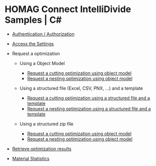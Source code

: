 # HOMAG Connect IntelliDivide Samples | C#

- [Authentication / Authorization](Authentication/Readme.md)

- [Access the Settings](Settings/Readme.md)

- Request a optimization

	- Using a Object Model
		- [Request a cutting optimization using object model](Requests/Cutting/ObjectModel/Readme.md)
		- [Request a nesting optimization using object model](Requests/Nesting/ObjectModel/Readme.md)
		
	- Using a structured file (Excel, CSV, PNX, ...) and a template
		- [Request a cutting optimization using a structured file and a template](Requests/Cutting/Template/Readme.md)
		- [Request a nesting optimization using a structured file and a template](Requests/Nesting/Template/Readme.md)

	- Using a structured zip file
		- [Request a cutting optimization using object model](Requests/Cutting/Project/Readme.md)
		- [Request a nesting optimization using object model](Requests/Nesting/ProjectZip//Readme.md)

- [Retrieve optimization results](Optimizations/Readme.md)

- [Material Statistics](Statistics/Material/Readme.md)